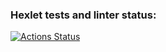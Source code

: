 ### Hexlet tests and linter status:
[![Actions Status](https://github.com/himetik/python-project-52/actions/workflows/hexlet-check.yml/badge.svg)](https://github.com/himetik/python-project-52/actions)